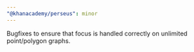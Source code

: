 ```yaml
---
"@khanacademy/perseus": minor
---
```


Bugfixes to ensure that focus is handled correctly on unlimited point/polygon graphs.

